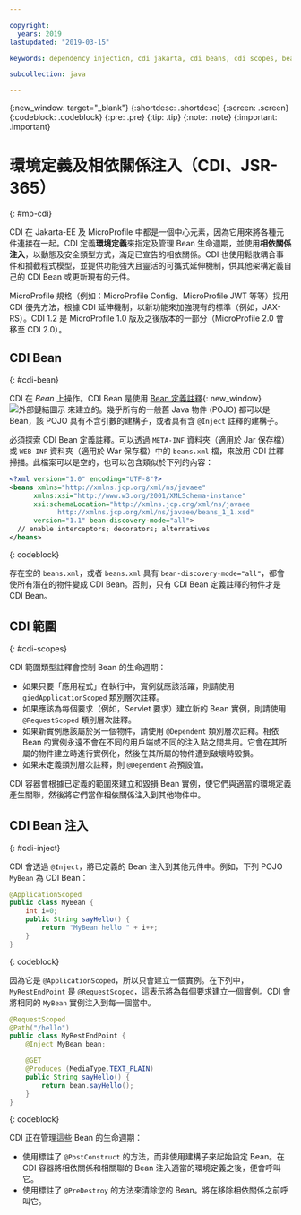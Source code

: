 ```yaml
---

copyright:
  years: 2019
lastupdated: "2019-03-15"

keywords: dependency injection, cdi jakarta, cdi beans, cdi scopes, bean lifecycle, context injection microprofile, microprofile cdi

subcollection: java

---
```


{:new_window: target="_blank"}
{:shortdesc: .shortdesc}
{:screen: .screen}
{:codeblock: .codeblock}
{:pre: .pre}
{:tip: .tip}
{:note: .note}
{:important: .important}

# 環境定義及相依關係注入（CDI、JSR-365）
{: #mp-cdi}

CDI 在 Jakarta-EE 及 MicroProfile 中都是一個中心元素，因為它用來將各種元件連接在一起。CDI 定義**環境定義**來指定及管理 Bean 生命週期，並使用**相依關係注入**，以動態及安全類型方式，滿足已宣告的相依關係。CDI 也使用鬆散耦合事件和攔截程式模型，並提供功能強大且靈活的可攜式延伸機制，供其他架構定義自己的 CDI Bean 或更新現有的元件。

MicroProfile 規格（例如：MicroProfile Config、MicroProfile JWT 等等）採用 CDI 優先方法，根據 CDI 延伸機制，以新功能來加強現有的標準（例如，JAX-RS）。CDI 1.2 是 MicroProfile 1.0 版及之後版本的一部分（MicroProfile 2.0 會移至 CDI 2.0）。

## CDI Bean
{: #cdi-bean}

CDI 在 _Bean_ 上操作。CDI Bean 是使用 [Bean 定義註釋](https://docs.jboss.org/cdi/spec/2.0/cdi-spec.html){: new_window} ![外部鏈結圖示](../icons/launch-glyph.svg "外部鏈結圖示") 來建立的。幾乎所有的一般舊 Java 物件 (POJO) 都可以是 Bean，該 POJO 具有不含引數的建構子，或者具有含 `@Inject` 註釋的建構子。

必須探索 CDI Bean 定義註釋。可以透過 `META-INF` 資料夾（適用於 Jar 保存檔）或 `WEB-INF` 資料夾（適用於 War 保存檔）中的 `beans.xml` 檔，來啟用 CDI 註釋掃描。此檔案可以是空的，也可以包含類似於下列的內容：

```xml
<?xml version="1.0" encoding="UTF-8"?>
<beans xmlns="http://xmlns.jcp.org/xml/ns/javaee"
      xmlns:xsi="http://www.w3.org/2001/XMLSchema-instance"
      xsi:schemaLocation="http://xmlns.jcp.org/xml/ns/javaee
            http://xmlns.jcp.org/xml/ns/javaee/beans_1_1.xsd"
      version="1.1" bean-discovery-mode="all">
  // enable interceptors; decorators; alternatives
</beans>
```
{: codeblock}

存在空的 `beans.xml`，或者 `beans.xml` 具有 `bean-discovery-mode="all"`，都會使所有潛在的物件變成 CDI Bean。否則，只有 CDI Bean 定義註釋的物件才是 CDI Bean。

## CDI 範圍
{: #cdi-scopes}

CDI 範圍類型註釋會控制 Bean 的生命週期：

* 如果只要「應用程式」在執行中，實例就應該活躍，則請使用 `giedApplicationScoped` 類別層次註釋。
* 如果應該為每個要求（例如，Servlet 要求）建立新的 Bean 實例，則請使用 `@RequestScoped` 類別層次註釋。
* 如果新實例應該屬於另一個物件，請使用 `@Dependent` 類別層次註釋。相依 Bean 的實例永遠不會在不同的用戶端或不同的注入點之間共用。它會在其所屬的物件建立時進行實例化，然後在其所屬的物件遭到破壞時毀損。
* 如果未定義類別層次註釋，則 `@Dependent` 為預設值。

CDI 容器會根據已定義的範圍來建立和毀損 Bean 實例，使它們與適當的環境定義產生關聯，然後將它們當作相依關係注入到其他物件中。

## CDI Bean 注入
{: #cdi-inject}

CDI 會透過 `@Inject`，將已定義的 Bean 注入到其他元件中。例如，下列 POJO `MyBean` 為 CDI Bean：

```java
@ApplicationScoped
public class MyBean {
    int i=0;
    public String sayHello() {
        return "MyBean hello " + i++;
    }
}
```
{: codeblock}

因為它是 `@ApplicationScoped`，所以只會建立一個實例。在下列中，`MyRestEndPoint` 是 `@RequestScoped`，這表示將為每個要求建立一個實例。CDI 會將相同的 `MyBean` 實例注入到每一個當中。

```java
@RequestScoped
@Path("/hello")
public class MyRestEndPoint {
    @Inject MyBean bean;

    @GET
    @Produces (MediaType.TEXT_PLAIN)
    public String sayHello() {
        return bean.sayHello();
    }
}
```
{: codeblock}

CDI 正在管理這些 Bean 的生命週期：

* 使用標註了 `@PostConstruct` 的方法，而非使用建構子來起始設定 Bean。在 CDI 容器將相依關係和相關聯的 Bean 注入適當的環境定義之後，便會呼叫它。
* 使用標註了 `@PreDestroy` 的方法來清除您的 Bean。將在移除相依關係之前呼叫它。
